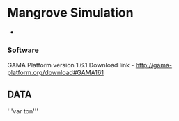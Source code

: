 # Mangrove Simulation
-

### Software
GAMA Platform version 1.6.1
Download link - http://gama-platform.org/download#GAMA161

## DATA
'''var ton'''
